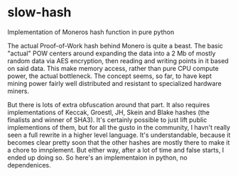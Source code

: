 # slow-hash
Implementation of Moneros hash function in pure python

The actual Proof-of-Work hash behind Monero is quite a beast. The basic "actual" POW centers around expanding the data into a 2 Mb of mostly random data via AES encryption, then reading and writing points in it based on said data. This make memory access, rather than pure CPU compute power, the actual bottleneck. The concept seems, so far, to have kept mining power fairly well distributed and resistant to specialized hardware miners.

But there is lots of extra obfuscation around that part. It also requires implementations of Keccak, Groestl, JH, Skein and Blake hashes (the finalists and winner of SHA3). It's certainly possible to just lift public implementions of them, but for all the gusto in the community, I havn't really seen a full rewrite in a higher level language. It's understandable, because it becomes clear pretty soon that the other hashes are mostly there to make it a chore to imnplement. But either way, after a lot of time and false starts, I ended up doing so. So here's an implementaion in python, no dependenices.

